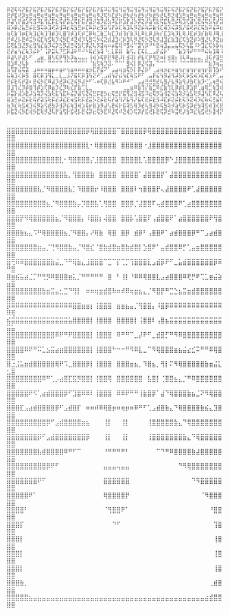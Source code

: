 ```


⡿⣝⢯⢯⡝⣯⡝⣯⡝⣯⡝⣯⡝⣯⡝⣯⡝⣯⡝⣯⡝⣯⡝⣯⡝⣯⠽⣭⢻⣭⢻⣭⢻⣭⢻⣭⢻⣭⢻⣭⢻⣭⢻⡭⢯⡝⣯⡝⣯⡝⣯⡝⣯⡝⣯⡝⣯⡝⣯⡝⣯⠽⣭⢻⣭⢻⣭⢻⣭⢻⣭⢻⣭⢻⣭⢻⣭⢻⡭⢯⡝⣯⡝⣯⡝⣯⡝⣯⡝⣯⡝⣯⡝⣯⡝⣯⠽⣭⢻⣭⢻⣭⢻⣭⣛
⣟⡞⣯⢞⡽⣲⣛⢶⣛⢶⣛⢶⣛⢶⣛⢶⣛⢶⣛⢶⣛⢶⣛⢶⡻⣜⢯⡳⣏⣞⡳⣞⡳⣞⡳⣞⡳⣞⡳⣞⡳⣞⢧⡻⣝⢾⣱⣛⢶⣛⢶⣛⢶⣛⢶⣛⢶⣛⢶⡻⣜⢯⡳⣏⣞⡳⣞⡳⣞⡳⣞⡳⣞⡳⣞⡳⣞⢧⡻⣝⢾⣱⣛⢶⣛⢶⣛⢶⣛⢶⣛⢶⣛⢶⡻⣜⢯⡳⣏⣞⡳⣞⡳⢮⣝
⡿⣼⢣⡟⣾⣱⢯⣻⠼⣧⢻⣎⡯⣗⢯⡞⣽⣎⢯⡗⣯⡞⣽⡺⣽⡹⣞⣳⠽⣎⡿⣱⡟⣼⡳⡽⣝⡾⣵⢫⣗⢯⣏⢷⣛⡮⢷⣹⢏⣾⢣⣟⢮⢯⣳⢯⡞⣽⡺⣽⡹⣞⣳⠽⣎⡿⣱⡟⣼⣳⡭⢷⣫⠷⣭⢳⣏⣞⣳⠽⣎⣷⡹⣏⡾⣣⣟⢮⢯⣳⢯⡞⣽⡺⣽⡹⣞⣳⠽⣎⡿⣱⢿⡹⣎
⣿⡱⡿⣜⣧⣛⡮⣗⣻⢭⡷⣹⢞⡽⣺⠽⣖⢯⣳⣛⡶⣏⠷⡽⣖⡻⣵⢫⡟⡵⣏⢷⣹⢧⡻⣝⡮⢷⡭⣷⢺⣏⢾⡹⢮⡽⣻⡜⣯⢞⡽⣎⢯⣳⠽⣮⠽⣖⡻⣵⢫⠷⣭⢟⣧⢻⡵⣫⢗⣧⢻⢧⣏⢿⣜⣳⣞⡼⣣⢿⡹⣖⢯⣳⣝⣳⢞⣯⢳⡽⢮⡽⣖⡻⣵⢫⠷⣭⢟⣧⢻⣝⡮⣟⡼
⣷⢏⣷⢹⡶⣏⢷⣹⣎⢷⣹⢹⡾⣹⢇⣿⢹⡾⣱⢏⡾⣉⡿⢷⣉⣷⣉⢷⣏⡹⣾⢹⡎⣷⡹⣇⠿⣇⡿⣸⢷⡎⣏⣹⢷⡹⣇⢿⡸⣏⡾⣹⡎⣷⢿⡸⢿⣸⡹⣎⡏⡿⣎⢿⡸⣇⢿⣱⢏⡾⣏⡾⣸⢿⣶⣶⣶⡿⣇⡏⣷⣉⢷⢷⡾⣹⠾⣎⡿⣸⡏⣾⢱⢿⡸⣏⢿⣸⢏⡾⣹⡎⣷⡹⡾
⣟⠾⣜⡧⣟⠾⣭⡳⢮⣏⢷⣫⢷⡹⢮⡳⣏⠾⣝⢾⡹⢧⣻⢭⡳⢮⣝⣾⣼⣹⢎⡷⣹⢧⡻⣜⢯⡳⣝⢧⡻⣼⣹⣎⣷⣹⣎⢯⣳⣝⡾⠵⣻⣜⢧⡻⣝⣶⣹⣧⡻⣝⢮⡳⣝⡞⣧⢏⡿⣜⢧⡻⣵⢻⠸⠄⠇⣿⣱⢻⡼⣭⣛⢮⡗⣯⢻⡵⣫⢷⡹⣎⢯⣳⣝⣮⢳⡝⣮⢻⡵⣻⢵⣫⠷
⣯⢟⣧⣻⣜⡻⣖⣻⢳⣎⣷⡹⢮⡽⣓⡻⣼⣛⢮⣳⢏⡿⣜⢧⡻⣽⢶⠶⡶⣯⢿⠚⣻⢮⠉⣽⢣⡿⠚⠓⣟⢶⣹⣤⣤⣦⢯⡳⢧⣯⠸⠗⣹⣎⢯⡳⡷⢶⢶⡶⡿⡼⠋⣷⢻⠉⣟⣮⢳⣏⠾⣵⢫⣟⣳⠞⢲⡿⠋⣿⠉⡷⣭⢗⡻⣜⣧⢻⣵⣫⢷⣹⡏⢷⡦⣻⡝⡾⣭⢗⣯⢳⣏⢾⣹
⣟⡞⣶⢳⣎⢷⡹⡮⠗⠁⢨⡟⣭⢧⡙⣋⡿⣼⠗⠛⠚⠓⢯⣞⣳⢽⠘⣂⣇⡯⣿⠀⣷⢫⡄⣏⢯⣇⣀⣠⡟⣮⡗⠁⠀⠈⣷⣹⢻⠞⠛⠛⠛⢮⢷⣹⢿⠸⣘⣃⡿⣷⠀⣯⢿⠀⣿⣜⡳⢮⣟⡼⠓⠉⢹⡀⢸⣧⠀⣿⠀⡿⣜⢯⡝⣾⠼⠋⠀⣷⢫⡾⣽⡶⢿⡷⣽⢳⡝⡾⣜⣳⢮⣛⢶
⡿⣼⢣⡟⣼⡣⠋⠀⣠⣶⡀⣿⢣⢯⡟⢻⡳⡽⣦⢤⣤⡄⢸⢾⡱⢯⡟⣟⠻⣟⡼⡇⣺⢽⡇⡞⣧⢏⡟⢻⣝⠶⡇⣺⣿⡆⢸⢧⠿⣤⣤⣤⡀⣸⢯⡞⣽⣛⡟⢻⡽⣹⡆⣟⢾⡇⡿⣼⣹⠷⠊⢀⣠⡆⢸⣷⠘⣾⡇⣿⡇⡿⣜⢧⠟⠁⢠⣴⡆⣯⣛⡇⢸⡇⢸⡇⢸⡳⣝⣳⡟⢺⢧⣛⣮
⣿⣱⠿⣜⢧⡷⠀⠈⠉⠉⠀⠉⠉⠉⠉⠈⠉⠉⠉⠉⠉⠁⠈⣷⢫⢷⡹⣽⠄⠉⠉⠁⣻⢮⡇⡿⣜⢯⣽⡄⠉⠉⠁⠈⠉⠁⠈⠉⠉⠉⠉⠉⠁⠉⣷⡹⢶⣭⣻⠈⠉⠉⠁⣯⢟⡆⣟⢶⣹⠀⠀⠉⠉⠉⠈⠉⠀⠉⠁⣿⡇⣟⡼⣻⠀⠀⠉⠉⠁⠈⠉⠁⠈⠁⠈⠁⠈⠉⠉⠉⠁⣻⡝⣞⠶
⣷⢫⡟⣮⢯⣽⠀⣰⠶⠶⠶⣶⡶⠶⣶⠖⢲⣶⠶⠶⠶⣶⡲⣏⡟⣮⠝⠁⣠⣴⢶⣲⢯⡳⡇⡿⣜⡷⠃⢀⣴⢶⡲⣖⠶⣶⢲⡖⣶⢲⡖⣶⢲⡖⣿⢹⣳⠞⠁⣀⡶⣖⢶⣛⢮⡇⣟⢮⡝⣶⡶⠶⠶⢶⢶⡲⣖⢶⡲⢯⣧⢟⡼⣻⡄⢠⡶⠶⠶⢶⣲⢶⡲⢶⣲⠶⡶⣖⡶⠶⢶⣻⢼⣫⢟
⣯⢷⣹⢎⡷⣻⠀⣿⢏⡿⣹⢻⣅⣀⣇⣀⣸⡝⣯⢏⡿⣹⢳⣝⠞⢁⣠⣾⢳⡝⣮⢳⣏⢷⣫⠟⠋⢀⣤⡟⣮⢳⡻⣼⢻⡼⣳⢏⡷⣫⢾⡱⣏⢾⣱⠟⢁⣤⢾⣏⢷⣹⢮⣛⢮⡟⡽⣎⡟⣶⢫⢯⡝⣯⢳⡻⣼⢳⣏⠷⣎⠿⣜⡳⡇⢸⣻⡝⣯⢻⡵⣫⢽⡳⣭⡻⣵⢫⡀⠀⣨⣗⢯⡞⣭
⣟⡮⣗⢯⡞⣽⠆⣟⢮⡳⣏⠿⣼⡹⣞⡽⢮⣝⢮⡻⣼⡓⠋⠡⠶⢏⡿⣜⣧⠻⠵⠟⠚⠉⠀⣠⣴⣛⣚⣛⣞⢧⣻⡜⣧⡻⣵⢻⡼⣳⢏⣷⡹⢊⣡⢶⣛⢮⡳⣎⠿⣜⡧⣏⡷⣹⡳⣝⢾⡱⣯⢳⡽⣚⢧⡟⣼⢳⢮⡟⣭⣛⣮⡝⣇⣺⡵⣻⡜⣧⢻⡵⣫⢗⡧⣟⡼⣏⣙⣋⣹⣞⢧⣻⠼
⣿⣸⢹⣎⡹⡾⣿⢹⡾⣱⢏⡿⣶⡹⣎⡹⢷⣎⡏⣷⢉⣇⣀⠀⠀⠀⠀⠀⠀⠀⠀⢀⣀⣶⠿⣷⢹⡎⣷⣉⠿⣎⣷⢹⣇⡿⡾⣇⡿⣱⡿⢁⣶⢿⣉⢷⣹⢾⣱⢏⡿⣎⢷⣹⠾⣷⣹⠾⣇⣿⣸⢷⣹⢹⣎⣹⢷⣏⢷⡏⣷⢹⣶⢹⡿⢿⡸⣇⢿⣸⢷⡹⣇⡿⣹⡎⣷⢹⡎⣷⢏⡾⣇⡏⡿
⡷⣭⡗⣾⡱⣟⡼⣳⢽⡹⢮⣳⢗⣯⢳⣏⠷⣮⡝⣾⢫⣝⢮⣛⡯⣟⡳⣖⢯⣛⡟⣯⢻⣜⣻⢼⣫⠽⣖⢯⡻⣵⢺⣝⢮⣳⢽⡺⣵⣣⢟⡻⣼⢳⣏⠿⣜⢧⣛⡾⣹⡞⡽⣎⣿⣱⢏⡿⣱⢾⣱⢯⣳⢏⡾⣵⣫⡞⣧⢿⣱⣏⡞⣧⢻⢧⣛⢾⣹⢮⡗⣯⣳⢽⣣⠿⣜⢯⡞⣧⣛⢾⡱⣏⢷
⣿⣱⣛⡶⣝⡮⣗⢯⡞⣽⣫⢗⡯⣞⡽⣎⣟⢶⣫⢗⡯⣞⣭⡳⣝⡮⣗⢯⡞⣵⢻⡜⣧⢻⡜⣧⢏⣟⡮⣗⣻⠼⣏⡾⣝⡮⣗⢯⡳⣝⢾⡹⣎⢷⢮⣛⣮⢏⣷⡹⢧⣻⡝⣞⡶⣫⢟⣼⣛⣮⢽⡺⣵⣫⢷⣣⢷⣫⢗⡯⣶⢫⢾⣭⣛⣮⢽⣚⡧⣟⢾⣱⢯⡞⣵⡻⣝⣮⠽⣞⡽⣺⡝⡾⣭
⣷⡹⣎⢷⣫⢾⣹⢮⡻⣵⢫⣞⣳⡽⣺⡝⣮⢷⣹⢾⣱⢯⡖⣿⣱⡻⣼⢣⣟⢮⡗⣯⢽⣣⢿⡹⣞⢧⣻⢼⡳⢯⣳⢽⡺⣵⢫⡷⣫⡽⣞⣳⢽⣫⢾⣹⢎⣟⢶⡻⣭⢷⡹⣧⢻⡵⣛⣮⢗⡞⣧⡟⣶⠽⣎⣷⢫⣞⡽⣺⠵⣯⣳⢮⡗⣾⡹⢮⣗⢯⡞⣧⢟⡞⣧⢟⡵⣞⢯⣳⡝⣧⣻⡝⣶
⡷⣯⣝⢮⡳⣏⢾⡳⣏⢷⡻⣜⢧⡟⣵⢫⡗⣯⢞⡧⣟⢮⡽⣖⢯⡳⣏⠿⣜⢯⠾⣝⢾⡱⢯⡽⡞⣯⢞⡧⣟⢯⡽⣚⠷⣭⢟⡼⣳⠽⣎⢷⣫⢞⡳⣽⢺⡝⣾⡹⢧⢯⡳⣝⢯⡽⣝⢮⣛⠾⣵⢻⡵⣻⡝⣮⢟⡼⣳⢏⡟⣶⢫⣗⡻⣖⢿⡹⢮⡻⣼⢫⢾⡹⣽⢺⡝⣮⢟⡶⣻⢵⣣⢟⡶


```




⣿⣿⣿⣿⣿⣿⣿⣿⣿⣿⣿⣿⣿⣿⣿⣿⣿⣿⡿⢿⣿⣿⣿⣿⣿⠉⣿⣿⣿⣿⣿⡿⢿⣿⣿⣿⣿⣿⣿⣿⣿⣿⣿⣿⣿⣿⣿⣿⣿⣿⣿
⣿⣿⣿⣿⣿⣿⣿⣿⣿⣿⣿⣿⣿⣿⣿⣿⣿⣿⣇⠂⢿⣿⣿⣿⣿⠀⣿⣿⣿⣿⣿⠐⣸⣿⣿⣿⣿⣿⣿⣿⣿⣿⣿⣿⣿⣿⣿⣿⣿⣿⣿
⣿⣿⣿⣿⣿⣿⣿⣿⣿⣿⣿⣿⣇⠂⢻⣿⣿⣿⣿⡌⣸⣿⣿⣿⣿⠀⣿⣿⣿⣿⣇⢡⣿⣿⣿⣿⡿⠑⣸⣿⣿⣿⣿⣿⣿⣿⣿⣿⣿⣿⣿
⣿⣿⣿⣿⣿⣿⣿⣿⣿⣿⣿⣿⣿⣧⡀⢻⣿⣿⣿⣷⠀⣿⣿⣿⣿⠀⣿⣿⣿⣿⠁⣼⣿⣿⣿⡟⠁⣼⣿⣿⣿⣿⣿⣿⣿⣿⣿⣿⣿⣿⣿
⣿⣿⣿⣿⣿⣿⣿⣧⡈⠻⣿⣿⣿⣿⣧⡁⠹⣿⣿⣿⡖⠸⣿⣿⣿⠀⣿⣿⣿⠇⢲⣿⣿⣿⡟⢄⣼⣿⣿⣿⣿⠟⢁⣼⣿⣿⣿⣿⣿⣿⣿
⣿⣿⣿⣿⣿⣿⣿⣿⣿⣦⡈⠻⣿⣿⣿⣷⡤⡹⣿⣿⣧⢁⢻⣿⣿⠀⣿⣿⡿⡈⣼⣿⣿⠏⢤⣾⣿⣿⣿⠟⢁⣴⣿⣿⣿⣿⣿⣿⣿⣿⣿
⣿⣿⣿⡟⠻⢿⣿⣿⣿⣿⣿⣦⡈⠻⣿⣿⣿⡄⠸⣿⣿⡆⢼⣿⣿⠀⣿⣿⡧⢡⣿⣿⠏⢠⣾⣿⣿⠟⠁⣴⣿⣿⣿⣿⣿⣿⠟⢻⣿⣿⣿
⣿⣿⣿⣷⣦⣄⠩⠛⢿⣿⣿⣿⣿⣦⡈⠻⣿⣿⡄⠜⢿⣷⠀⢿⣿⠀⣿⡿⠀⣾⡿⠃⢠⣿⣿⠟⠁⣴⣾⣿⣿⣿⡿⠛⠉⣠⣴⣾⣿⣿⣿
⣿⣿⣿⣿⣿⣿⣿⣶⣤⡈⢙⠻⣿⣿⣷⣤⡈⠻⣿⣎⠈⣿⣷⣾⣿⣶⣿⣷⣾⣿⡇⣱⣿⠟⠁⣤⣾⣿⣿⠿⡋⢁⣤⣶⣿⣿⣿⣿⣿⣿⣿
⣿⢛⠿⠿⣿⣿⣿⣿⣿⣿⣷⣬⣀⠙⠛⢿⣷⣄⣸⣿⣿⣿⠉⣉⠉⡏⢉⡉⢹⣿⣿⣿⣇⣠⣾⡿⠟⠋⣀⣥⣾⣿⣿⣿⣿⣿⣿⡿⠿⠛⣿
⣿⣶⣮⣥⣴⣈⡉⠛⢛⡻⠿⣿⣿⣿⣶⣅⡈⠛⠛⠛⠛⠛⠀⣿⠀⠃⢸⡇⠘⠿⠿⢿⣿⣿⣇⣠⣴⣿⣿⣿⠿⢟⡛⠟⢉⣁⣶⣬⣵⣶⣿
⣿⣿⣿⣿⣿⣿⣿⣿⣷⣶⣭⣤⣂⣉⠙⢻⡇⠀⠶⠶⢶⣶⣾⣿⠷⠶⠾⠿⢶⣶⣦⣄⡈⠻⣿⡟⠛⣉⣑⣦⣭⣶⣾⣿⣿⣿⣿⣿⣿⣿⣿
⡿⠿⠿⠿⠿⠿⠿⠿⠿⠿⠿⠿⠿⠿⠿⣿⣿⣶⣶⡆⢸⣿⣿⣿⠀⣶⣶⣦⣤⡈⢻⣿⣿⡄⠸⣿⡿⠿⠿⠿⠿⠿⠿⠿⠿⠿⠿⠿⠿⠿⢿
⣮⣭⣭⣭⣭⣭⣭⣭⣭⣭⣭⣭⣭⣭⣥⣿⣿⣿⣿⡇⢸⣿⣿⣿⠀⣿⣿⣿⣿⡇⢨⣿⣿⠇⢠⣿⣦⣭⣭⣭⣭⣭⣭⣭⣭⣭⣭⣭⣭⣭⣥
⣿⣿⣿⣿⣿⣿⣿⣿⣿⣿⣿⠿⠟⠛⠟⣿⣿⣿⣿⡇⢸⣿⣿⣿⠀⠿⠛⠛⠉⣀⡼⠟⠋⣀⣾⣿⡋⠛⠻⠿⣿⣿⣿⣿⣿⣿⣿⣿⣿⣿⣿
⣿⣿⣿⣿⠿⠟⠛⠭⣁⣢⣭⣴⣶⣿⣿⣿⣿⣿⣿⡇⢸⣿⣿⣿⠓⠒⠒⠛⠻⠿⣇⣀⠉⠻⢿⣿⣿⣿⣶⣦⣬⣔⣊⠭⠛⠛⠿⢿⣿⣿⣿
⣿⣐⣨⣥⣶⣾⣿⣿⣿⣿⣿⢿⠟⠩⣀⣿⣿⣿⡿⡇⢸⣿⣿⣿⠀⣿⣿⣿⣶⣦⡀⠹⣿⣦⡀⢻⡇⠍⠻⢿⣿⣿⣿⣿⣿⣷⣶⣬⣅⣂⣿
⣿⣿⣿⣿⣿⣿⣿⣿⠿⠛⢁⡠⣴⣿⣏⣯⡻⣿⣿⡇⢸⣿⣿⢿⠀⣿⣿⣿⣿⣿⣿⠀⣧⣿⡇⢈⣿⣿⣦⣄⡈⠛⠿⣿⣿⣿⣿⣿⣿⣿⣿
⣿⣿⣿⣿⣿⠟⠫⢁⣴⣾⣿⣿⣿⡿⠋⣹⣿⠿⠿⠇⢸⣿⣿⣿⠀⠿⠿⠟⠛⠛⢸⣷⣿⡿⠁⣼⠙⢿⣿⣿⣿⣷⣦⣈⠝⠻⢿⣿⣿⣿⣿
⣿⣿⣿⣏⣠⣴⣾⣿⣿⣿⣿⡿⠋⣠⣾⣿⡏⠀⠶⠶⠾⠿⢿⣿⡶⠶⢶⡶⠶⠿⠛⠋⢁⣠⣾⣿⣷⣄⠙⢿⣿⣿⣿⣿⣷⣮⣄⣹⣿⣿⣿
⣿⣿⣿⣿⣿⣿⣿⣿⣿⡿⠋⣠⣾⣿⣿⣿⣿⣶⣦⠀⠀⠀⢸⡇⠀⠀⢸⡇⠀⠀⠀⠀⢸⣿⣿⣿⣿⣿⣷⣄⠙⢿⣿⣿⣿⣿⣿⣿⣿⣿⣿
⣿⣿⣿⣿⣿⣿⣿⡿⠋⣠⣾⣿⣿⣿⣿⣿⣿⣿⡿⠀⠀⠀⢸⡇⠀⠀⢸⡇⠀⠀⠀⠀⢸⣿⣿⣿⣿⣿⣿⣿⣷⣄⠙⢿⣿⣿⣿⣿⣿⣿⣿
⣿⣿⣿⣿⣿⣿⣿⣧⣾⣿⣿⣿⣿⠿⠛⠋⠉⠀⠀⠀⠀⠀⠘⠛⠛⠛⠛⠃⠀⠀⠀⠀⠀⠀⠉⠙⠛⠿⣿⣿⣿⣿⣷⣼⣿⣿⣿⣿⣿⣿⣿
⣿⣿⣿⣿⣿⣿⣿⣿⣿⡿⠟⠋⠀⠀⠀⠀⠀⠀⠀⠀⠀⠀⣤⣤⣤⢤⣤⣤⠀⠀⠀⠀⠀⠀⠀⠀⠀⠀⠀⠙⠻⢿⣿⣿⣿⣿⣿⣿⣿⣿⣿
⣿⣿⣿⣿⣿⣿⣿⠟⠋⠀⠀⠀⠀⠀⠀⠀⠀⠀⠀⠀⠀⠀⣿⣿⣿⣿⣿⣿⠀⠀⠀⠀⠀⠀⠀⠀⠀⠀⠀⠀⠀⠀⠙⠻⣿⣿⣿⣿⣿⣿⣿
⣿⣿⣿⣿⣿⠟⠁⠀⠀⠀⠀⠀⠀⠀⠀⠀⠀⠀⠀⠀⠀⠀⢿⣿⣿⣿⣿⡟⠀⠀⠀⠀⠀⠀⠀⠀⠀⠀⠀⠀⠀⠀⠀⠀⠈⠻⣿⣿⣿⣿⣿
⣿⣿⣿⣿⠃⠀⠀⠀⠀⠀⠀⠀⠀⠀⠀⠀⠀⠀⠀⠀⠀⠀⠈⢻⣿⣿⠟⠁⠀⠀⠀⠀⠀⠀⠀⠀⠀⠀⠀⠀⠀⠀⠀⠀⠀⠀⠘⣿⣿⣿⣿
⣿⣿⣿⡏⠀⠀⠀⠀⠀⠀⠀⠀⠀⠀⠀⠀⠀⠀⠀⠀⠀⠀⠀⠀⠙⠋⠀⠀⠀⠀⠀⠀⠀⠀⠀⠀⠀⠀⠀⠀⠀⠀⠀⠀⠀⠀⠀⢹⣿⣿⣿
⣿⣿⣿⡇⠀⠀⠀⠀⠀⠀⠀⠀⠀⠀⠀⠀⠀⠀⠀⠀⠀⠀⠀⠀⠀⠀⠀⠀⠀⠀⠀⠀⠀⠀⠀⠀⠀⠀⠀⠀⠀⠀⠀⠀⠀⠀⠀⢸⣿⣿⣿
⣿⣿⣿⡇⠀⠀⠀⠀⠀⠀⠀⠀⠀⠀⠀⠀⠀⠀⠀⠀⠀⠀⠀⠀⠀⠀⠀⠀⠀⠀⠀⠀⠀⠀⠀⠀⠀⠀⠀⠀⠀⠀⠀⠀⠀⠀⠀⢸⣿⣿⣿
⣿⣿⣿⡇⠀⠀⠀⠀⠀⠀⠀⠀⠀⠀⠀⠀⠀⠀⠀⠀⠀⠀⠀⠀⠀⠀⠀⠀⠀⠀⠀⠀⠀⠀⠀⠀⠀⠀⠀⠀⠀⠀⠀⠀⠀⠀⠀⢸⣿⣿⣿
⣿⣿⣿⣷⡀⠀⠀⠀⠀⠀⠀⠀⠀⠀⠀⠀⠀⠀⠀⠀⠀⠀⠀⠀⠀⠀⠀⠀⠀⠀⠀⠀⠀⠀⠀⠀⠀⠀⠀⠀⠀⠀⠀⠀⠀⠀⢀⣾⣿⣿⣿
⣿⣿⣿⣿⣿⣦⣤⣤⣤⣤⣤⣤⣤⣤⣤⣤⣤⣤⣤⣤⣤⣤⣤⣤⣤⣤⣤⣤⣤⣤⣤⣤⣤⣤⣤⣤⣤⣤⣤⣤⣤⣤⣤⣤⣤⣴⣾⣿⣿⣿⣿




```



